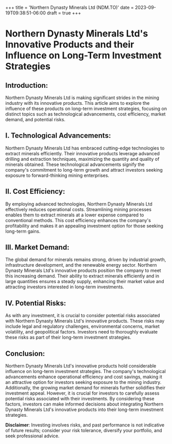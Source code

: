 +++
title = 'Northern Dynasty Minerals Ltd (NDM.TO)'
date = 2023-09-19T09:38:51-06:00
draft = true
+++
# Northern Dynasty Minerals Ltd's Innovative Products and their Influence on Long-Term Investment Strategies

## Introduction:
Northern Dynasty Minerals Ltd is making significant strides in the mining industry with its innovative products. This article aims to explore the influence of these products on long-term investment strategies, focusing on distinct topics such as technological advancements, cost efficiency, market demand, and potential risks.

## I. Technological Advancements:
Northern Dynasty Minerals Ltd has embraced cutting-edge technologies to extract minerals efficiently. Their innovative products leverage advanced drilling and extraction techniques, maximizing the quantity and quality of minerals obtained. These technological advancements signify the company's commitment to long-term growth and attract investors seeking exposure to forward-thinking mining enterprises.

## II. Cost Efficiency:
By employing advanced technologies, Northern Dynasty Minerals Ltd effectively reduces operational costs. Streamlining mining processes enables them to extract minerals at a lower expense compared to conventional methods. This cost efficiency enhances the company's profitability and makes it an appealing investment option for those seeking long-term gains.

## III. Market Demand:
The global demand for minerals remains strong, driven by industrial growth, infrastructure development, and the renewable energy sector. Northern Dynasty Minerals Ltd's innovative products position the company to meet this increasing demand. Their ability to extract minerals efficiently and in large quantities ensures a steady supply, enhancing their market value and attracting investors interested in long-term investments.

## IV. Potential Risks:
As with any investment, it is crucial to consider potential risks associated with Northern Dynasty Minerals Ltd's innovative products. These risks may include legal and regulatory challenges, environmental concerns, market volatility, and geopolitical factors. Investors need to thoroughly evaluate these risks as part of their long-term investment strategies.

## Conclusion:
Northern Dynasty Minerals Ltd's innovative products hold considerable influence on long-term investment strategies. The company's technological advancements enhance operational efficiency and cost savings, making it an attractive option for investors seeking exposure to the mining industry. Additionally, the growing market demand for minerals further solidifies their investment appeal. However, it is crucial for investors to carefully assess potential risks associated with their investments. By considering these factors, investors can make informed decisions about integrating Northern Dynasty Minerals Ltd's innovative products into their long-term investment strategies.



**Disclaimer**: Investing involves risks, and past performance is not indicative of future results; consider your risk tolerance, diversify your portfolio, and seek professional advice.
